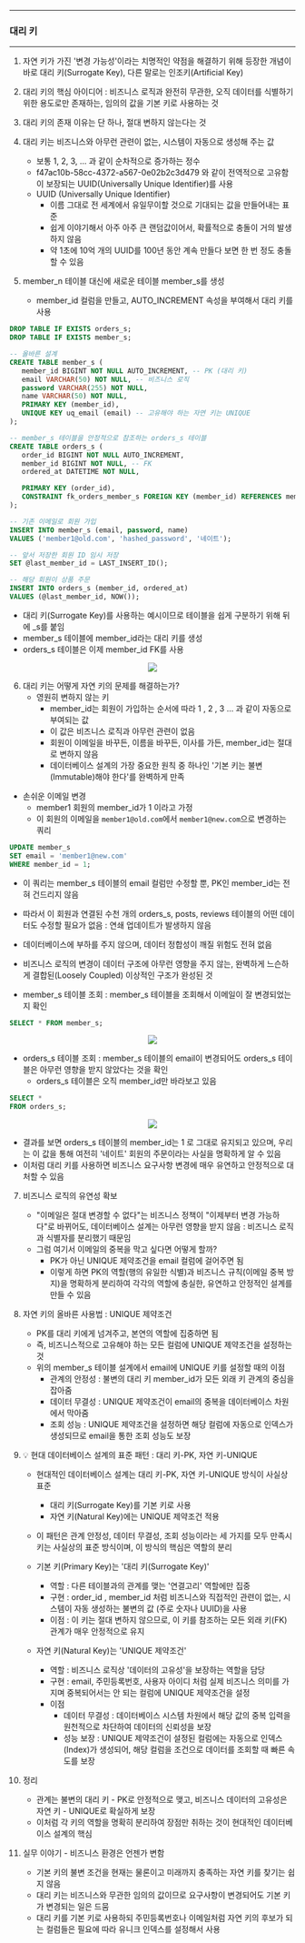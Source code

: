 -----
### 대리 키
-----
1. 자연 키가 가진 '변경 가능성'이라는 치명적인 약점을 해결하기 위해 등장한 개념이 바로 대리 키(Surrogate Key), 다른 말로는 인조키(Artificial Key)
2. 대리 키의 핵심 아이디어 : 비즈니스 로직과 완전히 무관한, 오직 데이터를 식별하기 위한 용도로만 존재하는, 임의의 값을 기본 키로 사용하는 것
3. 대리 키의 존재 이유는 단 하나, 절대 변하지 않는다는 것
4. 대리 키는 비즈니스와 아무런 관련이 없는, 시스템이 자동으로 생성해 주는 값
   - 보통 1, 2, 3, ... 과 같이 순차적으로 증가하는 정수
   - f47ac10b-58cc-4372-a567-0e02b2c3d479 와 같이 전역적으로 고유함이 보장되는 UUID(Universally Unique Identifier)를 사용
   - UUID (Universally Unique Identifier)
     + 이름 그대로 전 세계에서 유일무이할 것으로 기대되는 값을 만들어내는 표준
     + 쉽게 이야기해서 아주 아주 큰 랜덤값이어서, 확률적으로 충돌이 거의 발생하지 않음
     + 약 1초에 10억 개의 UUID를 100년 동안 계속 만들다 보면 한 번 정도 충돌할 수 있음

5. member_n 테이블 대신에 새로운 테이블 member_s를 생성
   - member_id 컬럼을 만들고, AUTO_INCREMENT 속성을 부여해서 대리 키를 사용
```sql
DROP TABLE IF EXISTS orders_s;
DROP TABLE IF EXISTS member_s;

-- 올바른 설계
CREATE TABLE member_s (
   member_id BIGINT NOT NULL AUTO_INCREMENT, -- PK (대리 키)
   email VARCHAR(50) NOT NULL, -- 비즈니스 로직
   password VARCHAR(255) NOT NULL,
   name VARCHAR(50) NOT NULL,
   PRIMARY KEY (member_id),
   UNIQUE KEY uq_email (email) -- 고유해야 하는 자연 키는 UNIQUE
);

-- member_s 테이블을 안정적으로 참조하는 orders_s 테이블
CREATE TABLE orders_s (
   order_id BIGINT NOT NULL AUTO_INCREMENT,
   member_id BIGINT NOT NULL, -- FK
   ordered_at DATETIME NOT NULL,

   PRIMARY KEY (order_id),
   CONSTRAINT fk_orders_member_s FOREIGN KEY (member_id) REFERENCES member_s (member_id)
);
```
```sql
-- 기존 이메일로 회원 가입
INSERT INTO member_s (email, password, name)
VALUES ('member1@old.com', 'hashed_password', '네이트');
```
```sql
-- 앞서 저장한 회원 ID 임시 저장
SET @last_member_id = LAST_INSERT_ID();
```
```sql
-- 해당 회원이 상품 주문
INSERT INTO orders_s (member_id, ordered_at)
VALUES (@last_member_id, NOW());
```
   - 대리 키(Surrogate Key)를 사용하는 예시이므로 테이블을 쉽게 구분하기 위해 뒤에 _s를 붙임
   - member_s 테이블에 member_id라는 대리 키를 생성
   - orders_s 테이블은 이제 member_id FK를 사용

<div align="center">
<img src="https://github.com/user-attachments/assets/f522eabe-4213-4bad-9b59-cdc873e8c299">
</div>

6. 대리 키는 어떻게 자연 키의 문제를 해결하는가?
   - 영원히 변하지 않는 키
     + member_id는 회원이 가입하는 순서에 따라 1 , 2 , 3 ... 과 같이 자동으로 부여되는 값
     + 이 값은 비즈니스 로직과 아무런 관련이 없음
     + 회원이 이메일을 바꾸든, 이름을 바꾸든, 이사를 가든, member_id는 절대로 변하지 않음
     + 데이터베이스 설계의 가장 중요한 원칙 중 하나인 '기본 키는 불변(Immutable)해야 한다'를 완벽하게 만족

  - 손쉬운 이메일 변경
    + member1 회원의 member_id가 1 이라고 가정
    + 이 회원의 이메일을 ```member1@old.com```에서 ```member1@new.com```으로 변경하는 쿼리
```sql
UPDATE member_s
SET email = 'member1@new.com'
WHERE member_id = 1;
```
   - 이 쿼리는 member_s 테이블의 email 컬럼만 수정할 뿐, PK인 member_id는 전혀 건드리지 않음
   - 따라서 이 회원과 연결된 수천 개의 orders_s, posts, reviews 테이블의 어떤 데이터도 수정할 필요가 없음 : 연쇄 업데이트가 발생하지 않음
   - 데이터베이스에 부하를 주지 않으며, 데이터 정합성이 깨질 위험도 전혀 없음
   - 비즈니스 로직의 변경이 데이터 구조에 아무런 영향을 주지 않는, 완벽하게 느슨하게 결합된(Loosely Coupled) 이상적인 구조가 완성된 것

   - member_s 테이블 조회 : member_s 테이블을 조회해서 이메일이 잘 변경되었는지 확인
```sql
SELECT * FROM member_s;
```
<div align="center">
<img src="https://github.com/user-attachments/assets/c6f018ef-2908-44cd-8ba3-2b06c9e4633d">
</div>

   - orders_s 테이블 조회 : member_s 테이블의 email이 변경되어도 orders_s 테이블은 아무런 영향을 받지 않았다는 것을 확인
     + orders_s 테이블은 오직 member_id만 바라보고 있음
```sql
SELECT *
FROM orders_s;
```
<div align="center">
<img src="https://github.com/user-attachments/assets/ab68860c-c490-4502-8e27-19d65ea2ef6f">
</div>

   - 결과를 보면 orders_s 테이블의 member_id는 1 로 그대로 유지되고 있으며, 우리는 이 값을 통해 여전히 '네이트' 회원의 주문이라는 사실을 명확하게 알 수 있음
   - 이처럼 대리 키를 사용하면 비즈니스 요구사항 변경에 매우 유연하고 안정적으로 대처할 수 있음

7. 비즈니스 로직의 유연성 확보
   - "이메일은 절대 변경할 수 없다"는 비즈니스 정책이 "이제부터 변경 가능하다"로 바뀌어도, 데이터베이스 설계는 아무런 영향을 받지 않음 : 비즈니스 로직과 식별자를 분리했기 때문임
   - 그럼 여기서 이메일의 중복을 막고 싶다면 어떻게 할까?
     + PK가 아닌 UNIQUE 제약조건을 email 컬럼에 걸어주면 됨
     + 이렇게 하면 PK의 역할(행의 유일한 식별)과 비즈니스 규칙(이메일 중복 방지)을 명확하게 분리하여 각각의 역할에 충실한, 유연하고 안정적인 설계를 만들 수 있음
    
8. 자연 키의 올바른 사용법 : UNIQUE 제약조건
   - PK를 대리 키에게 넘겨주고, 본연의 역할에 집중하면 됨
   - 즉, 비즈니스적으로 고유해야 하는 모든 컬럼에 UNIQUE 제약조건을 설정하는 것
   - 위의 member_s 테이블 설계에서 email에 UNIQUE 키를 설정할 때의 이점
     + 관계의 안정성 : 불변의 대리 키 member_id가 모든 외래 키 관계의 중심을 잡아줌
     + 데이터 무결성 : UNIQUE 제약조건이 email의 중복을 데이터베이스 차원에서 막아줌
     + 조회 성능 : UNIQUE 제약조건을 설정하면 해당 컬럼에 자동으로 인덱스가 생성되므로 email을 통한 조회 성능도 보장

9. 💡 현대 데이터베이스 설계의 표준 패턴 : 대리 키-PK, 자연 키-UNIQUE
   - 현대적인 데이터베이스 설계는 대리 키-PK, 자연 키-UNIQUE 방식이 사실상 표준
     + 대리 키(Surrogate Key)를 기본 키로 사용
     + 자연 키(Natural Key)에는 UNIQUE 제약조건 적용
   - 이 패턴은 관계 안정성, 데이터 무결성, 조회 성능이라는 세 가지를 모두 만족시키는 사실상의 표준 방식이며, 이 방식의 핵심은 역할의 분리
   - 기본 키(Primary Key)는 '대리 키(Surrogate Key)'
      + 역할 : 다른 테이블과의 관계를 맺는 '연결고리' 역할에만 집중
      + 구현 : order_id , member_id 처럼 비즈니스와 직접적인 관련이 없는, 시스템이 자동 생성하는 불변의 값 (주로 숫자나 UUID)을 사용
      + 이점 : 이 키는 절대 변하지 않으므로, 이 키를 참조하는 모든 외래 키(FK) 관계가 매우 안정적으로 유지

   - 자연 키(Natural Key)는 'UNIQUE 제약조건'
      + 역할 : 비즈니스 로직상 '데이터의 고유성'을 보장하는 역할을 담당
      + 구현 : email, 주민등록번호, 사용자 아이디 처럼 실제 비즈니스 의미를 가지며 중복되어서는 안 되는 컬럼에 UNIQUE 제약조건을 설정
      + 이점
        * 데이터 무결성 : 데이터베이스 시스템 차원에서 해당 값의 중복 입력을 원천적으로 차단하여 데이터의 신뢰성을 보장
        * 성능 보장 : UNIQUE 제약조건이 설정된 컬럼에는 자동으로 인덱스(Index)가 생성되어, 해당 컬럼을 조건으로 데이터를 조회할 때 빠른 속도를 보장

10. 정리
    - 관계는 불변의 대리 키 - PK로 안정적으로 맺고, 비즈니스 데이터의 고유성은 자연 키 - UNIQUE로 확실하게 보장
    - 이처럼 각 키의 역할을 명확히 분리하여 장점만 취하는 것이 현대적인 데이터베이스 설계의 핵심

11. 실무 이야기 - 비즈니스 환경은 언젠가 변함
    - 기본 키의 불변 조건을 현재는 물론이고 미래까지 충족하는 자연 키를 찾기는 쉽지 않음
    - 대리 키는 비즈니스와 무관한 임의의 값이므로 요구사항이 변경되어도 기본 키가 변경되는 일은 드뭄
    - 대리 키를 기본 키로 사용하되 주민등록번호나 이메일처럼 자연 키의 후보가 되는 컬럼들은 필요에 따라 유니크 인덱스를 설정해서 사용
